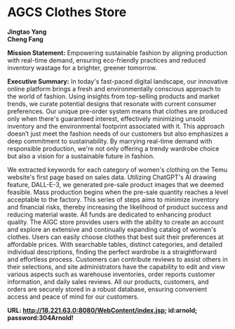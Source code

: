 # AGCS Clothes Store
**Jingtao Yang**\
**Cheng Fang**

**Mission Statement:**
Empowering sustainable fashion by aligning production with real-time demand, ensuring eco-friendly practices and reduced inventory wastage for a brighter, greener tomorrow.

**Executive Summary:**
In today's fast-paced digital landscape, our innovative online platform brings a fresh and environmentally conscious approach to the world of fashion. Using insights from top-selling products and market trends, we curate potential designs that resonate with current consumer preferences. Our unique pre-order system means that clothes are produced only when there's guaranteed interest, effectively minimizing unsold inventory and the environmental footprint associated with it. This approach doesn’t just meet the fashion needs of our customers but also emphasizes a deep commitment to sustainability. By marrying real-time demand with responsible production, we're not only offering a trendy wardrobe choice but also a vision for a sustainable future in fashion.

We extracted keywords for each category of women's clothing on the Temu website's first page based on sales data. Utilizing ChatGPT's AI drawing feature, DALL-E-3, we generated pre-sale product images that we deemed feasible. Mass production begins when the pre-sale quantity reaches a level acceptable to the factory. This series of steps aims to minimize inventory and financial risks, thereby increasing the likelihood of product success and reducing material waste. All funds are dedicated to enhancing product quality. The AIGC store provides users with the ability to create an account and explore an extensive and continually expanding catalog of women's clothes. Users can easily choose clothes that best suit their preferences at affordable prices. With searchable tables, distinct categories, and detailed individual descriptions, finding the perfect wardrobe is a straightforward and effortless process. Customers can contribute reviews to assist others in their selections, and site administrators have the capability to edit and view various aspects such as warehouse inventories, order reports customer information, and daily sales reviews. All our products, customers, and orders are securely stored in a robust database, ensuring convenient access and peace of mind for our customers.

**URL: http://18.221.63.0:8080/WebContent/index.jsp; id:arnold; password:304Arnold!**
